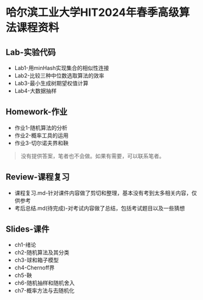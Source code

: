 # 哈尔滨工业大学HIT2024年春季高级算法课程资料

## Lab-实验代码

* Lab1-用minHash实现集合的相似性连接
* Lab2-比较三种中位数选取算法的效率
* Lab3-最小生成树期望权值计算
* Lab4-大数据抽样

## Homework-作业

* 作业1-随机算法的分析
* 作业2-概率工具的运用
* 作业3-切尔诺夫界和鞅

> 没有提供答案，笔者也不会做。如果有需要，可以联系笔者。

## Review-课程复习

* 课程复习.md-针对课件内容做了剪切和整理，基本没有考到太多相关内容，仅供参考
* 考后总结.md(待完成)-对考试内容做了总结，包括考试题目以及一些猜想

## Slides-课件

* ch1-绪论
* ch2-随机算法及其分类
* ch3-球和箱子模型
* ch4-Chernoff界
* ch5-鞅
* ch6-随机抽样和随机舍入
* ch7-概率方法与去随机化
